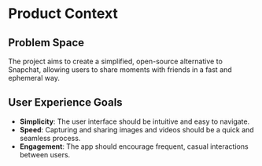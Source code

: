 # Product Context

## Problem Space

The project aims to create a simplified, open-source alternative to Snapchat, allowing users to share moments with friends in a fast and ephemeral way.

## User Experience Goals

-   **Simplicity**: The user interface should be intuitive and easy to navigate.
-   **Speed**: Capturing and sharing images and videos should be a quick and seamless process.
-   **Engagement**: The app should encourage frequent, casual interactions between users. 